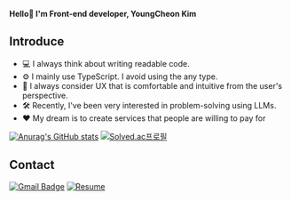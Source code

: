 **Hello👋 I'm Front-end developer, YoungCheon Kim**

## Introduce
- 💻 I always think about writing readable code.
- ⚙️ I mainly use TypeScript. I avoid using the any type.
- 🔎 I always consider UX that is comfortable and intuitive from the user's perspective.
- 🛠️ Recently, I've been very interested in problem-solving using LLMs.
- ♥️ My dream is to create services that people are willing to pay for

[![Anurag's GitHub stats](https://github-readme-stats.vercel.app/api?username=kych0912)](https://github.com/kych0912/github-readme-stats)
[![Solved.ac프로필](http://mazassumnida.wtf/api/v2/generate_badge?boj=kyt0315)](https://solved.ac/kyt0315)

## Contact
[![Gmail Badge](https://img.shields.io/badge/Gmail-d14836?style=flat-square&logo=Gmail&logoColor=white&link=mailto:kyt031522@gmail.com)](mailto:kyt031522@gmail.com)
[![Resume](https://img.shields.io/badge/Resume-4285F4?style=flat-square&logo=googledocs&logoColor=white)](https://drive.google.com/file/d/1dLNwt0DCHUAm7ZLT7yvRZcVdJ4oy-BaX/view)
